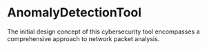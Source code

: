# AnomalyDetectionTool
The initial design concept of this cybersecurity tool encompasses a comprehensive approach to network packet analysis. 
